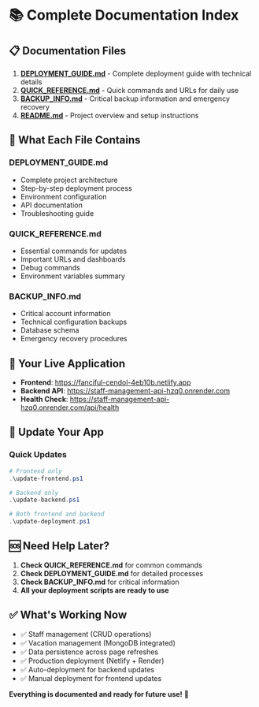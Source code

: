 # 📚 Complete Documentation Index

## 📋 Documentation Files

1. **[DEPLOYMENT_GUIDE.md](./DEPLOYMENT_GUIDE.md)** - Complete deployment guide with technical details
2. **[QUICK_REFERENCE.md](./QUICK_REFERENCE.md)** - Quick commands and URLs for daily use  
3. **[BACKUP_INFO.md](./BACKUP_INFO.md)** - Critical backup information and emergency recovery
4. **[README.md](./README.md)** - Project overview and setup instructions

## 🎯 What Each File Contains

### **DEPLOYMENT_GUIDE.md**
- Complete project architecture
- Step-by-step deployment process
- Environment configuration
- API documentation
- Troubleshooting guide

### **QUICK_REFERENCE.md**  
- Essential commands for updates
- Important URLs and dashboards
- Debug commands
- Environment variables summary

### **BACKUP_INFO.md**
- Critical account information
- Technical configuration backups
- Database schema
- Emergency recovery procedures

## 🚀 Your Live Application

- **Frontend**: https://fanciful-cendol-4eb10b.netlify.app
- **Backend API**: https://staff-management-api-hzq0.onrender.com
- **Health Check**: https://staff-management-api-hzq0.onrender.com/api/health

## 🔧 Update Your App

### **Quick Updates**
```powershell
# Frontend only
.\update-frontend.ps1

# Backend only  
.\update-backend.ps1

# Both frontend and backend
.\update-deployment.ps1
```

## 🆘 Need Help Later?

1. **Check QUICK_REFERENCE.md** for common commands
2. **Check DEPLOYMENT_GUIDE.md** for detailed processes
3. **Check BACKUP_INFO.md** for critical information
4. **All your deployment scripts are ready to use**

## ✅ What's Working Now

- ✅ Staff management (CRUD operations)
- ✅ Vacation management (MongoDB integrated)
- ✅ Data persistence across page refreshes  
- ✅ Production deployment (Netlify + Render)
- ✅ Auto-deployment for backend updates
- ✅ Manual deployment for frontend updates

**Everything is documented and ready for future use!** 🎉

